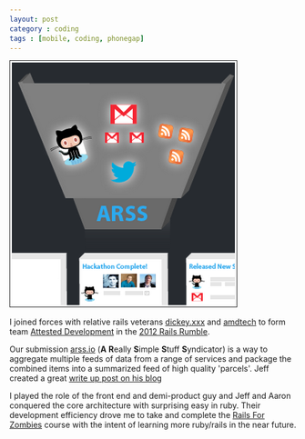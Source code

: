 ```yaml
---
layout: post
category : coding
tags : [mobile, coding, phonegap]
---
```


<img style="margin-left:auto;margin-right:auto;border-style:solid; border-width:1.5px;padding: 3px;" src="/assets/images/arss_sample.png"></img>

I joined forces with relative rails veterans [dickey.xxx](https://github.com/dickeyxxx) and [amdtech](https://github.com/amdtech) to form team [Attested Development](http://railsrumble.com/entries/134-attested-development) in the [2012 Rails Rumble](http://blog.railsrumble.com/).

Our submission [arss.io](arss.io) (**A** **R**eally **S**imple **S**tuff **S**yndicator) is a way to aggregate multiple feeds of data from a range of services and package the combined items into a summarized feed of high quality 'parcels'. Jeff created a great [write up post on his blog](http://dickey.xxx/arss)

I played the role of the front end and demi-product guy and Jeff and Aaron conquered the core architecture with surprising easy in ruby. Their development efficiency drove me to take and complete the [Rails For Zombies](http://railsforzombies.org/) course with the intent of learning more ruby/rails in the near future.

